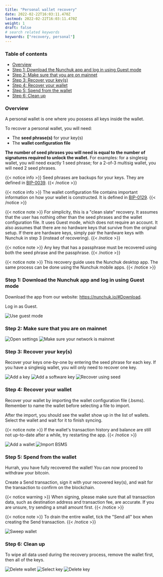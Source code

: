 ```yaml
---
title: "Personal wallet recovery"
date: 2022-02-22T16:03:11.470Z
lastmod: 2022-02-22T16:03:11.470Z
weight: 1
draft: false
# search related keywords
keywords: ["recovery, personal"]
---
```


### Table of contents
* [Overview](#overview)
* [Step 1: Download the Nunchuk app and log in using Guest mode](#step1)
* [Step 2: Make sure that you are on mainnet](#step2)
* [Step 3: Recover your key(s)](#step3)
* [Step 4: Recover your wallet](#step4)
* [Step 5: Spend from the wallet](#step5)
* [Step 6: Clean up](#step6)

### Overview <a name="overview"></a>

A personal wallet is one where you possess all keys inside the wallet.

To recover a personal wallet, you will need:
* The **seed phrase(s)** for your key(s)
* The **wallet configuration file**

**The number of seed phrases you will need is equal to the number of signatures required to unlock the wallet.** For examples: for a singlesig wallet, you will need exactly 1 seed phrase; for a 2-of-3 multisig wallet, you will need 2 seed phrases.

{{< notice info >}}
  Seed phrases are backups for your keys. They are defined in [BIP-0039](https://github.com/bitcoin/bips/blob/master/bip-0039.mediawiki).
{{< /notice >}}

{{< notice info >}}
  The wallet configuration file contains important information on how your wallet is constructed. It is defined in [BIP-0129](https://github.com/bitcoin/bips/blob/master/bip-0129.mediawiki).
{{< /notice >}}

{{< notice note >}}
  For simplicity, this is a "clean slate" recovery. It assumes that the user has nothing other than the seed phrases and the wallet configuration file. It uses Guest mode, which does not require an account. It also assumes that there are no hardware keys that survive from the original setup. If there are hardware keys, simply pair the hardware keys with Nunchuk in step 3 (instead of recovering).
{{< /notice >}}

{{< notice note >}}
  Any key that has a passphrase must be recovered using both the seed phrase and the passphrase.
{{< /notice >}}

{{< notice note >}}
  This recovery guide uses the Nunchuk desktop app. The same process can be done using the Nunchuk mobile apps.
{{< /notice >}}

### Step 1: Download the Nunchuk app and log in using Guest mode <a name="step1"></a>
Download the app from our website: https://nunchuk.io/#Download.

Log in as Guest.

![Use guest mode](guest_mode.jpg)

### Step 2: Make sure that you are on mainnet <a name="step2"></a>

![Open settings](settings.jpg)
![Make sure your network is mainnet](network_settings.jpg)

### Step 3: Recover your key(s) <a name="step3"></a>

Recover your keys one-by-one by entering the seed phrase for each key. If you have a singlesig wallet, you will only need to recover one key.

![Add a key](add_key.jpg)
![Add a software key](add_software_key.jpg)
![Recover using seed](recover_with_seed.jpg)

### Step 4: Recover your wallet <a name="step4"></a>

Recover your wallet by importing the wallet configuration file (.bsms). Remember to name the wallet before selecting a file to import.

After the import, you should see the wallet show up in the list of wallets. Select the wallet and wait for it to finish syncing.

{{< notice note >}}
  If the wallet's transaction history and balance are still not up-to-date after a while, try restarting the app.
{{< /notice >}}

![Add a wallet](add_wallet.jpg)
![Import BSMS](import_bsms.jpg)

### Step 5: Spend from the wallet <a name="step5"></a>

Hurrah, you have fully recovered the wallet! You can now proceed to withdraw your bitcoin.

Create a Send transaction, sign it with your recovered key(s), and wait for the transaction to confirm on the blockchain.

{{< notice warning >}}
  When signing, please make sure that all transaction data, such as destination address and transaction fee, are accurate. If you are unsure, try sending a small amount first.
{{< /notice >}}

{{< notice note >}}
  To drain the entire wallet, tick the "Send all" box when creating the Send transaction.
{{< /notice >}}

![Sweep wallet](sweep_wallet.jpg)

### Step 6: Clean up <a name="step6"></a>

To wipe all data used during the recovery process, remove the wallet first, then all of the keys.

![Delete wallet](delete_wallet.jpg)
![Select key](select_key.jpg)
![Delete key](delete_key.jpg)
